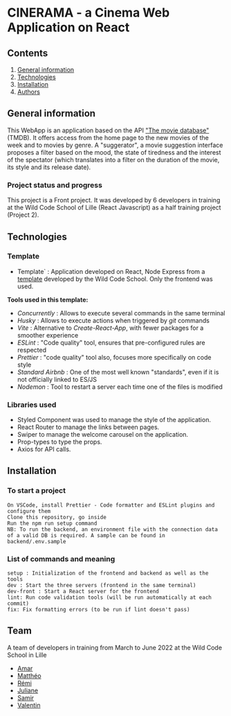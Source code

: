 # CINERAMA - a Cinema Web Application on React

## Contents

1. [General information](#general-information)
2. [Technologies](#technologies)
3. [Installation](#installation)
4. [Authors](#authors)

## General information

This WebApp is an application based on the API ["The movie database"](https://www.themoviedb.org/) (TMDB). It offers access from the home page to the new movies of the week and to movies by genre. A "suggerator", a movie suggestion interface proposes a filter based on the mood, the state of tiredness and the interest of the spectator (which translates into a filter on the duration of the movie, its style and its release date). 

### Project status and progress

This project is a Front project. It was developed by 6 developers in training at the Wild Code School of Lille (React Javascript) as a half training project (Project 2). 
## Technologies

### Template

- Template` : Application developed on React, Node Express from a [template](https://github.com/WildCodeSchool/js-template-fullstack) developed by the Wild Code School. Only the frontend was used. 

**Tools used in this template:**

- _Concurrently_ : Allows to execute several commands in the same terminal
- _Husky_ : Allows to execute actions when triggered by _git_ commands
- _Vite_ : Alternative to _Create-React-App_, with fewer packages for a smoother experience
- _ESLint_ : "Code quality" tool, ensures that pre-configured rules are respected
- _Prettier_ : "code quality" tool also, focuses more specifically on code style
- _Standard Airbnb_ : One of the most well known "standards", even if it is not officially linked to ES/JS
- _Nodemon_ : Tool to restart a server each time one of the files is modified

### Libraries used

  - Styled Component was used to manage the style of the application.
  - React Router to manage the links between pages.
  - Swiper to manage the welcome carousel on the application.
  - Prop-types to type the props.
  - Axios for API calls.

## Installation

### To start a project

    On VSCode, install Prettier - Code formatter and ESLint plugins and configure them
    Clone this repository, go inside
    Run the npm run setup command
    NB: To run the backend, an environment file with the connection data of a valid DB is required. A sample can be found in backend/.env.sample

### List of commands and meaning

    setup : Initialization of the frontend and backend as well as the tools
    dev : Start the three servers (frontend in the same terminal)
    dev-front : Start a React server for the frontend
    lint: Run code validation tools (will be run automatically at each commit)
    fix: Fix formatting errors (to be run if lint doesn't pass)

## Team

A team of developers in training from March to June 2022 at the Wild Code School in Lille

- [Amar](https://github.com/Dash293)
- [Matthéo](https://www.linkedin.com/in/math%C3%A9o-boumbas/)
- [Rémi](https://github.com/remi59800)
- [Juliane](https://github.com/ilalande)
- [Samir](https://www.linkedin.com/in/decambray-samir-952759233/)
- [Valentin](https://www.linkedin.com/in/valentin-navarro-857199139/)
